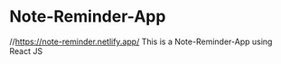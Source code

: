 # Note-Reminder-App
//https://note-reminder.netlify.app/
This is a Note-Reminder-App using React JS

